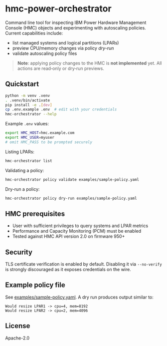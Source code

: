 # hmc-power-orchestrator

Command line tool for inspecting IBM Power Hardware Management Console (HMC)
objects and experimenting with autoscaling policies.  Current capabilities
include:

- list managed systems and logical partitions (LPARs)
- preview CPU/memory changes via policy *dry-run*
- validate autoscaling policy files

> **Note**: applying policy changes to the HMC is **not implemented** yet.  All
> actions are read‑only or dry‑run previews.

## Quickstart

```bash
python -m venv .venv
. .venv/bin/activate
pip install -e .[dev]
cp .env.example .env  # edit with your credentials
hmc-orchestrator --help
```

Example `.env` values:

```bash
export HMC_HOST=hmc.example.com
export HMC_USER=myuser
# omit HMC_PASS to be prompted securely
```

Listing LPARs:

```bash
hmc-orchestrator list
```

Validating a policy:

```bash
hmc-orchestrator policy validate examples/sample-policy.yaml
```

Dry-run a policy:

```bash
hmc-orchestrator policy dry-run examples/sample-policy.yaml
```

## HMC prerequisites

- User with sufficient privileges to query systems and LPAR metrics
- Performance and Capacity Monitoring (PCM) must be enabled
- Tested against HMC API version 2.0 on firmware 950+

## Security

TLS certificate verification is enabled by default.  Disabling it via
`--no-verify` is strongly discouraged as it exposes credentials on the wire.

## Example policy file

See [examples/sample-policy.yaml](examples/sample-policy.yaml).  A dry run
produces output similar to:

```
Would resize LPAR1 -> cpu=4, mem=8192
Would resize LPAR2 -> cpu=2, mem=4096
```

## License

Apache-2.0
